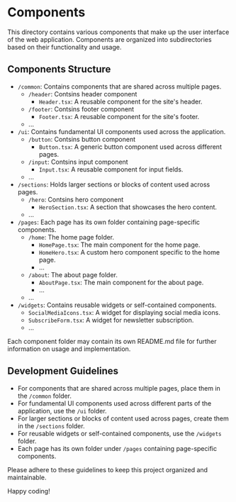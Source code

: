 # Components

This directory contains various components that make up the user interface of the web application. Components are organized into subdirectories based on their functionality and usage.

## Components Structure

- `/common`: Contains components that are shared across multiple pages.
  - `/header`: Contsins header component
    - `Header.tsx`: A reusable component for the site's header.
  - `/footer`: Contsins footer component
    - `Footer.tsx`: A reusable component for the site's footer.
  - ...
- `/ui`: Contains fundamental UI components used across the application.
  - `/button`: Contsins button component
    - `Button.tsx`: A generic button component used across different pages.
  - `/input`: Contsins input component
    - `Input.tsx`: A reusable component for input fields.
  - ...
- `/sections`: Holds larger sections or blocks of content used across pages.
  - `/hero`: Contsins hero component
    - `HeroSection.tsx`: A section that showcases the hero content.
  - ...
- `/pages`: Each page has its own folder containing page-specific components.
  - `/home`: The home page folder.
    - `HomePage.tsx`: The main component for the home page.
    - `HomeHero.tsx`: A custom hero component specific to the home page.
    - ...
  - `/about`: The about page folder.
    - `AboutPage.tsx`: The main component for the about page.
    - ...
  - ...
- `/widgets`: Contains reusable widgets or self-contained components.
  - `SocialMediaIcons.tsx`: A widget for displaying social media icons.
  - `SubscribeForm.tsx`: A widget for newsletter subscription.
  - ...

Each component folder may contain its own README.md file for further information on usage and implementation.

## Development Guidelines

- For components that are shared across multiple pages, place them in the `/common` folder.
- For fundamental UI components used across different parts of the application, use the `/ui` folder.
- For larger sections or blocks of content used across pages, create them in the `/sections` folder.
- For reusable widgets or self-contained components, use the `/widgets` folder.
- Each page has its own folder under `/pages` containing page-specific components.

Please adhere to these guidelines to keep this project organized and maintainable.

Happy coding!
